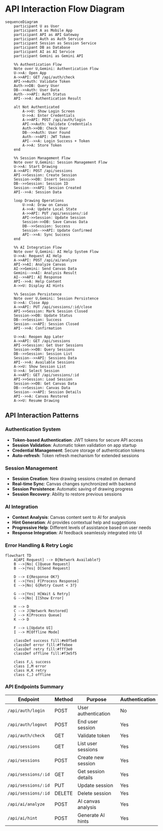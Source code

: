 # API Interaction Flow Diagram

```mermaid
sequenceDiagram
    participant U as User
    participant A as Mobile App
    participant API as API Gateway
    participant Auth as Auth Service
    participant Session as Session Service
    participant DB as Database
    participant AI as AI Service
    participant Gemini as Gemini API

    %% Authentication Flow
    Note over U,Gemini: Authentication Flow
    U->>A: Open App
    A->>API: GET /api/auth/check
    API->>Auth: Validate Token
    Auth->>DB: Query User
    DB-->>Auth: User Data
    Auth-->>API: Auth Status
    API-->>A: Authentication Result
    
    alt Not Authenticated
        A->>U: Show Login Screen
        U->>A: Enter Credentials
        A->>API: POST /api/auth/login
        API->>Auth: Validate Credentials
        Auth->>DB: Check User
        DB-->>Auth: User Found
        Auth-->>API: JWT Token
        API-->>A: Login Success + Token
        A->>A: Store Token
    end

    %% Session Management Flow
    Note over U,Gemini: Session Management Flow
    U->>A: Start Drawing
    A->>API: POST /api/sessions
    API->>Session: Create Session
    Session->>DB: Insert Session
    DB-->>Session: Session ID
    Session-->>API: Session Created
    API-->>A: Session Data
    
    loop Drawing Operations
        U->>A: Draw on Canvas
        A->>A: Update Local State
        A->>API: PUT /api/sessions/:id
        API->>Session: Update Session
        Session->>DB: Save Canvas Data
        DB-->>Session: Success
        Session-->>API: Update Confirmed
        API-->>A: Sync Success
    end

    %% AI Integration Flow
    Note over U,Gemini: AI Help System Flow
    U->>A: Request AI Help
    A->>API: POST /api/ai/analyze
    API->>AI: Analyze Canvas
    AI->>Gemini: Send Canvas Data
    Gemini-->>AI: Analysis Result
    AI-->>API: AI Response
    API-->>A: Help Content
    A->>U: Display AI Hints

    %% Session Persistence
    Note over U,Gemini: Session Persistence
    U->>A: Close App
    A->>API: PUT /api/sessions/:id/close
    API->>Session: Mark Session Closed
    Session->>DB: Update Status
    DB-->>Session: Success
    Session-->>API: Session Closed
    API-->>A: Confirmation

    U->>A: Reopen App Later
    A->>API: GET /api/sessions
    API->>Session: Get User Sessions
    Session->>DB: Query Sessions
    DB-->>Session: Session List
    Session-->>API: Sessions Data
    API-->>A: Available Sessions
    A->>U: Show Session List
    U->>A: Select Session
    A->>API: GET /api/sessions/:id
    API->>Session: Load Session
    Session->>DB: Get Canvas Data
    DB-->>Session: Canvas Data
    Session-->>API: Session Details
    API-->>A: Canvas Restored
    A->>U: Resume Drawing
```

## API Interaction Patterns

### Authentication System
- **Token-based Authentication**: JWT tokens for secure API access
- **Session Validation**: Automatic token validation on app startup
- **Credential Management**: Secure storage of authentication tokens
- **Auto-refresh**: Token refresh mechanism for extended sessions

### Session Management
- **Session Creation**: New drawing sessions created on demand
- **Real-time Sync**: Canvas changes synchronized with backend
- **Session Persistence**: Automatic saving of drawing progress
- **Session Recovery**: Ability to restore previous sessions

### AI Integration
- **Context Analysis**: Canvas content sent to AI for analysis
- **Hint Generation**: AI provides contextual help and suggestions
- **Progressive Help**: Different levels of assistance based on user needs
- **Response Integration**: AI feedback seamlessly integrated into UI

### Error Handling & Retry Logic

```mermaid
flowchart TD
    A[API Request] --> B{Network Available?}
    B -->|No| C[Queue Request]
    B -->|Yes| D[Send Request]
    
    D --> E{Response OK?}
    E -->|Yes| F[Process Response]
    E -->|No| G{Retry Count < 3?}
    
    G -->|Yes| H[Wait & Retry]
    G -->|No| I[Show Error]
    
    H --> D
    C --> J[Network Restored]
    J --> K[Process Queue]
    K --> D
    
    F --> L[Update UI]
    I --> M[Offline Mode]
    
    classDef success fill:#e8f5e8
    classDef error fill:#ffebee
    classDef retry fill:#fff3e0
    classDef offline fill:#f3e5f5
    
    class F,L success
    class I,M error
    class H,K retry
    class C,J offline
```

### API Endpoints Summary

| Endpoint | Method | Purpose | Authentication |
|----------|--------|---------|----------------|
| `/api/auth/login` | POST | User authentication | No |
| `/api/auth/logout` | POST | End user session | Yes |
| `/api/auth/check` | GET | Validate token | Yes |
| `/api/sessions` | GET | List user sessions | Yes |
| `/api/sessions` | POST | Create new session | Yes |
| `/api/sessions/:id` | GET | Get session details | Yes |
| `/api/sessions/:id` | PUT | Update session | Yes |
| `/api/sessions/:id` | DELETE | Delete session | Yes |
| `/api/ai/analyze` | POST | AI canvas analysis | Yes |
| `/api/ai/hint` | POST | Generate AI hints | Yes |